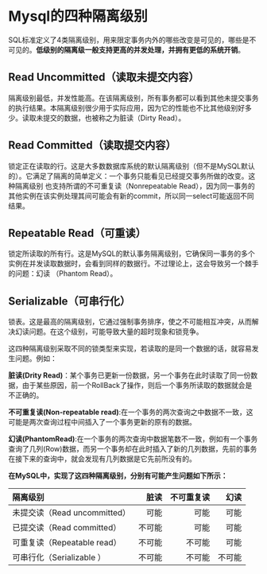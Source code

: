 # Mysql的四种隔离级别

SQL标准定义了4类隔离级别，用来限定事务内外的哪些改变是可见的，哪些是不可见的。<strong>低级别的隔离级一般支持更高的并发处理，并拥有更低的系统开销</strong>。

## Read Uncommitted（读取未提交内容）

隔离级别最低，并发性能高。在该隔离级别，所有事务都可以看到其他未提交事务的执行结果。本隔离级别很少用于实际应用，因为它的性能也不比其他级别好多少。读取未提交的数据，也被称之为脏读（Dirty Read）。

## Read Committed（读取提交内容）

锁定正在读取的行。这是大多数数据库系统的默认隔离级别（但不是MySQL默认的）。它满足了隔离的简单定义：一个事务只能看见已经提交事务所做的改变。这种隔离级别 也支持所谓的不可重复读（Nonrepeatable Read），因为同一事务的其他实例在该实例处理其间可能会有新的commit，所以同一select可能返回不同结果。

## Repeatable Read（可重读）

锁定所读取的所有行。这是MySQL的默认事务隔离级别，它确保同一事务的多个实例在并发读取数据时，会看到同样的数据行。不过理论上，这会导致另一个棘手的问题：幻读 （Phantom Read）。

## Serializable（可串行化）

锁表。这是最高的隔离级别，它通过强制事务排序，使之不可能相互冲突，从而解决幻读问题。在这个级别，可能导致大量的超时现象和锁竞争。

这四种隔离级别采取不同的锁类型来实现，若读取的是同一个数据的话，就容易发生问题。例如：

<strong>脏读(Drity Read)</strong>：某个事务已更新一份数据，另一个事务在此时读取了同一份数据，由于某些原因，前一个RollBack了操作，则后一个事务所读取的数据就会是不正确的。

<strong>不可重复读(Non-repeatable read)</strong>:在一个事务的两次查询之中数据不一致，这可能是两次查询过程中间插入了一个事务更新的原有的数据。

<strong>幻读(PhantomRead)</strong>:在一个事务的两次查询中数据笔数不一致，例如有一个事务查询了几列(Row)数据，而另一个事务却在此时插入了新的几列数据，先前的事务在接下来的查询中，就会发现有几列数据是它先前所没有的。


<strong>在MySQL中，实现了这四种隔离级别，分别有可能产生问题如下所示：</strong>

| 隔离级别 | 脏读 | 不可重复读 | 幻读 |
| :--- | ----: | ----: | ----: |
| 未提交读（Read uncommitted） | 可能 | 可能 | 可能 |
| 已提交读（Read committed）    | 不可能      | 可能     | 可能 |
| 可重复读（Repeatable read）    | 不可能      | 不可能     | 可能 |
| 可串行化（Serializable ）    | 不可能      | 不可能     | 不可能 |

